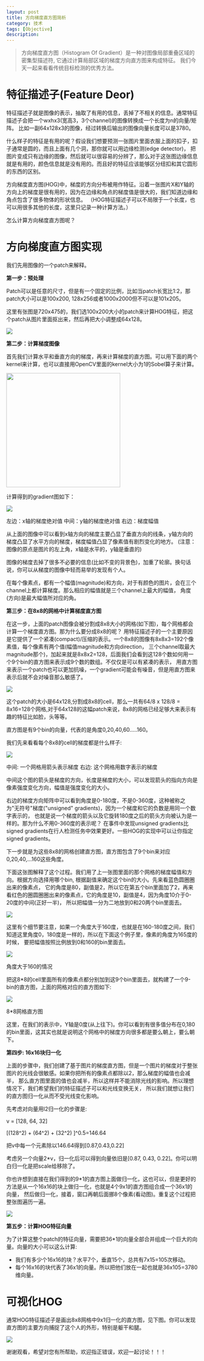 ```yaml
---
layout: post
title: 方向梯度直方图简析 
category: 技术
tags: [Objective]
description: 
---
```


> 方向梯度直方图（Histogram Of Gradient）是一种对图像局部重叠区域的密集型描述符, 它通过计算局部区域的梯度方向直方图来构成特征。
我们今天一起来看看传统目标检测的优秀方法。

# 特征描述子(Feature Deor) #

特征描述子就是图像的表示，抽取了有用的信息，丢掉了不相关的信息。通常特征描述子会把一个wxhx3(宽高3，3个channel)的图像转换成一个长度为n的向量/矩阵。
比如一副64x128x3的图像，经过转换后输出的图像向量长度可以是3780。

什么样子的特征是有用的呢？假设我们想要预测一张图片里面衣服上面的扣子，扣子通常是圆的，而且上面有几个洞，那你就可以用边缘检测(edge detector)，
把图片变成只有边缘的图像，然后就可以很容易的分辨了，那么对于这张图边缘信息就是有用的，颜色信息就是没有用的。而且好的特征应该能够区分纽扣和其它圆形的东西的区别。

方向梯度直方图(HOG)中，梯度的方向分布被用作特征。沿着一张图片X和Y轴的方向上的梯度是很有用的，因为在边缘和角点的梯度值是很大的，我们知道边缘和角点包含了很多物体的形状信息。
（HOG特征描述子可以不局限于一个长度，也可以用很多其他的长度，这里只记录一种计算方法。）

怎么计算方向梯度直方图呢？

# 方向梯度直方图实现 #

我们先用图像的一个patch来解释。

**第一步：预处理**

Patch可以是任意的尺寸，但是有一个固定的比例，比如当patch长宽比1:2，那patch大小可以是100x200, 128x256或者1000x2000但不可以是101x205。

这里有张图是720x475的，我们选100x200大小的patch来计算HOG特征，把这个patch从图片里面抠出来，然后再把大小调整成64x128。

![](/assets/img/Objective/HOG.png)

**第二步：计算梯度图像**

首先我们计算水平和垂直方向的梯度，再来计算梯度的直方图。可以用下面的两个kernel来计算，也可以直接用OpenCV里面的kernel大小为1的Sobel算子来计算。

<img src="/assets/img/Objective/CalG.png" height="300px" />

计算得到的gradient图如下：

![](/assets/img/Objective/hog_result.png)

左边：x轴的梯度绝对值 中间：y轴的梯度绝对值 右边：梯度幅值

从上面的图像中可以看到x轴方向的梯度主要凸显了垂直方向的线条，y轴方向的梯度凸显了水平方向的梯度，梯度幅值凸显了像素值有剧烈变化的地方。
(注意：图像的原点是图片的左上角，x轴是水平的，y轴是垂直的)

图像的梯度去掉了很多不必要的信息(比如不变的背景色)，加重了轮廓。换句话说，你可以从梯度的图像中轻而易举的发现有个人。

在每个像素点，都有一个幅值(magnitude)和方向，对于有颜色的图片，会在三个channel上都计算梯度。那么相应的幅值就是三个channel上最大的幅值，
角度(方向)是最大幅值所对应的角。

**第三步：在8x8的网格中计算梯度直方图**

在这一步，上面的patch图像会被分割成8x8大小的网格(如下图)，每个网格都会计算一个梯度直方图。那为什么要分成8x8的呢？
用特征描述子的一个主要原因是它提供了一个紧凑(compact)/压缩的表示。一个8x8的图像有8x8x3=192个像素值，每个像素有两个值(幅值magnitude和方向direction，
三个channel取最大magnitude那个)，加起来就是8x8x2=128，后面我们会看到这128个数如何用一个9个bin的直方图来表示成9个数的数组。不仅仅是可以有紧凑的表示，
用直方图来表示一个patch也可以更加抗噪，一个gradient可能会有噪音，但是用直方图来表示后就不会对噪音那么敏感了。

![](/assets/img/Objective/Calcu.png)

这个patch的大小是64x128,分割成8x8的cell，那么一共有64/8 x 128/8 = 8x16=128个网格,对于64x128的这幅patch来说，8x8的网格已经足够大来表示有趣的特征比如脸，头等等。

直方图是有9个bin的向量，代表的是角度0,20,40,60.....160。

我们先来看看每个8x8的cell的梯度都是什么样子:

![](/assets/img/Objective/Hog_cell.png)

中间: 一个网格用箭头表示梯度 右边: 这个网格用数字表示的梯度

中间这个图的箭头是梯度的方向，长度是梯度的大小，可以发现箭头的指向方向是像素强度变化方向，幅值是强度变化的大小。

右边的梯度方向矩阵中可以看到角度是0-180度，不是0-360度，这种被称之为"无符号"梯度("unsigned" gradients)，因为一个梯度和它的负数是用同一个数字表示的，
也就是说一个梯度的箭头以及它旋转180度之后的箭头方向被认为是一样的。那为什么不用0-360度的表示呢？
在事件中发现unsigned gradients比signed gradients在行人检测任务中效果更好。一些HOG的实现中可以让你指定signed gradients。

下一步就是为这些8x8的网格创建直方图，直方图包含了9个bin来对应0,20,40,...160这些角度。

下面这张图解释了这个过程。我们用了上一张图里面的那个网格的梯度幅值和方向。根据方向选择用哪个bin, 根据副值来确定这个bin的大小。先来看蓝色圆圈圈出来的像素点，
它的角度是80，副值是2，所以它在第五个bin里面加了2，再来看红色的圈圆圈圈出来的像素点，它的角度是10，副值是4，因为角度10介于0-20度的中间(正好一半)，
所以把幅值一分为二地放到0和20两个bin里面去。

![](/assets/img/Objective/hogd.png)

这里有个细节要注意，如果一个角度大于160度，也就是在160-180度之间，我们知道这里角度0，180度是一样的，所以在下面这个例子里，像素的角度为165度的时候，
要把幅值按照比例放到0和160的bin里面去。

![](/assets/img/Objective/angel.png)

角度大于160的情况

把这8*8的cell里面所有的像素点都分别加到这9个bin里面去，就构建了一个9-bin的直方图，上面的网格对应的直方图如下:

![](/assets/img/Objective/cell8hog.png)

8*8网格直方图

这里，在我们的表示中，Y轴是0度(从上往下)。你可以看到有很多值分布在0,180的bin里面，这其实也就是说明这个网格中的梯度方向很多都是要么朝上，要么朝下。

**第四步: 16x16块归一化**

上面的步骤中，我们创建了基于图片的梯度直方图，但是一个图片的梯度对于整张图片的光线会很敏感。如果你把所有的像素点都除以2，那么梯度的幅值也会减半，
那么直方图里面的值也会减半，所以这样并不能消除光线的影响。所以理想情况下，我们希望我们的特征描述子可以和光线变换无关，
所以我们就想让我们的直方图归一化从而不受光线变化影响。

先考虑对向量用l2归一化的步骤是:

v = [128, 64, 32]

[(128^2) + (64^2) + (32^2) ]^0.5=146.64

把v中每一个元素除以146.64得到[0.87,0.43,0.22]

考虑另一个向量2*v，归一化后可以得到向量依旧是[0.87, 0.43, 0.22]。你可以明白归一化是把scale给移除了。

你也许想到直接在我们得到的9*1的直方图上面做归一化，这也可以，但是更好的方法是从一个16x16的块上做归一化，也就是4个9x1的直方图组合成一个36x1的向量，
然后做归一化，接着，窗口再朝后面挪8个像素(看动图)。重复这个过程把整张图遍历一遍。

![](/assets/img/Objective/normalization.gif)

**第五步：计算HOG特征向量**

为了计算这整个patch的特征向量，需要把36*1的向量全部合并组成一个巨大的向量。向量的大小可以这么计算:

- 我们有多少个16x16的块？水平7个，垂直15个，总共有7x15=105次移动。
- 每个16x16的块代表了36x1的向量。所以把他们放在一起也就是36x105=3780维向量。

# 可视化HOG #

通常HOG特征描述子是画出8x8网格中9x1归一化的直方图，见下图。你可以发现直方图的主要方向捕捉了这个人的外形，特别是躯干和腿。

![](/assets/img/Objective/result.png)

谢谢观看，希望对您有所帮助，欢迎指正错误，欢迎一起讨论！！！